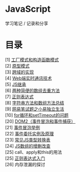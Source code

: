 # JavaScript
学习笔记 / 记录和分享

# 目录

[1] [工厂模式和构造函数模式](https://github.com/WaltTing/JavaScript/blob/master/%E5%B7%A5%E5%8E%82%E6%A8%A1%E5%BC%8F%E5%92%8C%E6%9E%84%E9%80%A0%E5%87%BD%E6%95%B0%E6%A8%A1%E5%BC%8F.md)    
[2] [原型模式](https://github.com/WaltTing/JavaScript/blob/master/%E5%8E%9F%E5%9E%8B%E6%A8%A1%E5%BC%8F.md)  
[3] [跨域的实现](https://github.com/WaltTing/JavaScript/blob/master/%E8%B7%A8%E5%9F%9F%E7%9A%84%E5%AE%9E%E7%8E%B0.md)  
[4] [Web端实时通讯技术](https://github.com/WaltTing/JavaScript/blob/master/WEB%E7%AB%AF%E5%AE%9E%E6%97%B6%E9%80%9A%E8%AE%AF%E6%8A%80%E6%9C%AF.md)  
[5] [JS继承](https://github.com/WaltTing/JavaScript/blob/master/JS%E7%BB%A7%E6%89%BF.md)   
[6] [两种简便的数组去重方法](https://github.com/WaltTing/JavaScript/blob/master/%E4%B8%A4%E7%A7%8D%E7%AE%80%E4%BE%BF%E7%9A%84%E6%95%B0%E7%BB%84%E5%8E%BB%E9%87%8D%E6%96%B9%E6%B3%95.md)   
[7] [正则表达式](https://github.com/WaltTing/JavaScript/blob/master/%E6%AD%A3%E5%88%99%E8%A1%A8%E8%BE%BE%E5%BC%8F.md)  
[8] [字符串方法和数组方法总结](https://github.com/WaltTing/JavaScript/blob/master/%E5%AD%97%E7%AC%A6%E4%B8%B2%E6%96%B9%E6%B3%95%E5%92%8C%E6%95%B0%E7%BB%84%E6%96%B9%E6%B3%95%E6%80%BB%E7%BB%93.md)   
[9] [网易笔试题之小易独立生活](https://github.com/WaltTing/JavaScript/blob/master/%E7%BD%91%E6%98%93%E7%AC%94%E8%AF%95%E9%A2%98%E4%B9%8B%E5%B0%8F%E6%98%93%E7%8B%AC%E7%AB%8B%E7%94%9F%E6%B4%BB.md)   
[10] [for循环和setTimeout的问题](https://github.com/WaltTing/JavaScript/blob/master/for%E5%BE%AA%E7%8E%AF%E5%92%8CsetTimeout%E7%9A%84%E9%97%AE%E9%A2%98.md)   
[20] [DOM2（事件冒泡和事件捕获）](https://github.com/WaltTing/JavaScript/blob/master/DOM2%EF%BC%88%E4%BA%8B%E4%BB%B6%E5%86%92%E6%B3%A1%E5%92%8C%E4%BA%8B%E4%BB%B6%E6%8D%95%E8%8E%B7%EF%BC%89.html)   
[21] [事件冒泡举例](https://github.com/WaltTing/JavaScript/blob/master/%E4%BA%8B%E4%BB%B6%E5%86%92%E6%B3%A1%E4%B8%BE%E4%BE%8B.html)    
[22] [事件委托实例及原理](https://github.com/WaltTing/JavaScript/blob/master/%E4%BA%8B%E4%BB%B6%E5%A7%94%E6%89%98%E5%AE%9E%E4%BE%8B%E5%8F%8A%E5%8E%9F%E7%90%86.html)  
[23] [常见JS类型转换表](https://github.com/WaltTing/JavaScript/blob/master/JS%E6%95%B0%E6%8D%AE%E7%B1%BB%E5%9E%8B%E8%BD%AC%E6%8D%A2.md)   
[24] [JS数组的增删改查](https://github.com/WaltTing/JavaScript/blob/master/JS%E6%95%B0%E7%BB%84%E7%9A%84%E5%A2%9E%E5%88%A0%E8%AF%A5%E6%9F%A5.md)    
[25] call、apply和this的用法    
[25] [正则表达式入门](https://github.com/WaltTing/JavaScript/blob/master/%E6%AD%A3%E5%88%99%E8%A1%A8%E8%BE%BE%E5%BC%8F%E5%85%A5%E9%97%A8.md)  
[26] 内存泄漏的探讨 